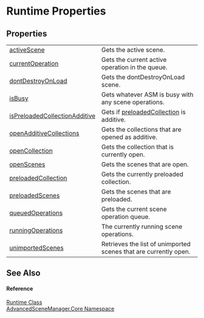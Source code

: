# Runtime Properties




## Properties
<table>
<tr>
<td><a href="P_AdvancedSceneManager_Core_Runtime_activeScene">activeScene</a></td>
<td>Gets the active scene.</td></tr>
<tr>
<td><a href="P_AdvancedSceneManager_Core_Runtime_currentOperation">currentOperation</a></td>
<td>Gets the current active operation in the queue.</td></tr>
<tr>
<td><a href="P_AdvancedSceneManager_Core_Runtime_dontDestroyOnLoad">dontDestroyOnLoad</a></td>
<td>Gets the dontDestroyOnLoad scene.</td></tr>
<tr>
<td><a href="P_AdvancedSceneManager_Core_Runtime_isBusy">isBusy</a></td>
<td>Gets whatever ASM is busy with any scene operations.</td></tr>
<tr>
<td><a href="P_AdvancedSceneManager_Core_Runtime_isPreloadedCollectionAdditive">isPreloadedCollectionAdditive</a></td>
<td>Gets if <a href="P_AdvancedSceneManager_Core_Runtime_preloadedCollection">preloadedCollection</a> is additive.</td></tr>
<tr>
<td><a href="P_AdvancedSceneManager_Core_Runtime_openAdditiveCollections">openAdditiveCollections</a></td>
<td>Gets the collections that are opened as additive.</td></tr>
<tr>
<td><a href="P_AdvancedSceneManager_Core_Runtime_openCollection">openCollection</a></td>
<td>Gets the collection that is currently open.</td></tr>
<tr>
<td><a href="P_AdvancedSceneManager_Core_Runtime_openScenes">openScenes</a></td>
<td>Gets the scenes that are open.</td></tr>
<tr>
<td><a href="P_AdvancedSceneManager_Core_Runtime_preloadedCollection">preloadedCollection</a></td>
<td>Gets the currently preloaded collection.</td></tr>
<tr>
<td><a href="P_AdvancedSceneManager_Core_Runtime_preloadedScenes">preloadedScenes</a></td>
<td>Gets the scenes that are preloaded.</td></tr>
<tr>
<td><a href="P_AdvancedSceneManager_Core_Runtime_queuedOperations">queuedOperations</a></td>
<td>Gets the current scene operation queue.</td></tr>
<tr>
<td><a href="P_AdvancedSceneManager_Core_Runtime_runningOperations">runningOperations</a></td>
<td>The currently running scene operations.</td></tr>
<tr>
<td><a href="P_AdvancedSceneManager_Core_Runtime_unimportedScenes">unimportedScenes</a></td>
<td>Retrieves the list of unimported scenes that are currently open.</td></tr>
</table>

## See Also


#### Reference
<a href="T_AdvancedSceneManager_Core_Runtime">Runtime Class</a>  
<a href="N_AdvancedSceneManager_Core">AdvancedSceneManager.Core Namespace</a>  
